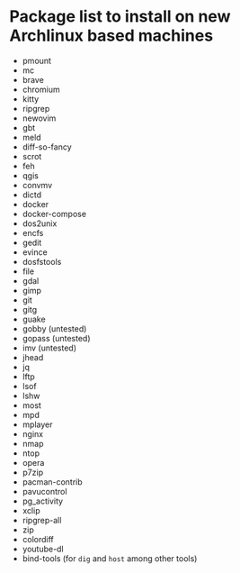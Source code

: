 # Package list to install on new Archlinux based machines

- pmount
- mc
- brave
- chromium
- kitty
- ripgrep
- newovim
- gbt
- meld
- diff-so-fancy
- scrot
- feh
- qgis
- convmv
- dictd
- docker
- docker-compose
- dos2unix
- encfs
- gedit
- evince
- dosfstools
- file
- gdal
- gimp
- git
- gitg
- guake
- gobby (untested)
- gopass (untested)
- imv (untested)
- jhead
- jq
- lftp
- lsof
- lshw
- most
- mpd
- mplayer
- nginx
- nmap
- ntop
- opera
- p7zip
- pacman-contrib
- pavucontrol
- pg_activity
- xclip
- ripgrep-all
- zip
- colordiff
- youtube-dl
- bind-tools (for `dig` and `host` among other tools)
